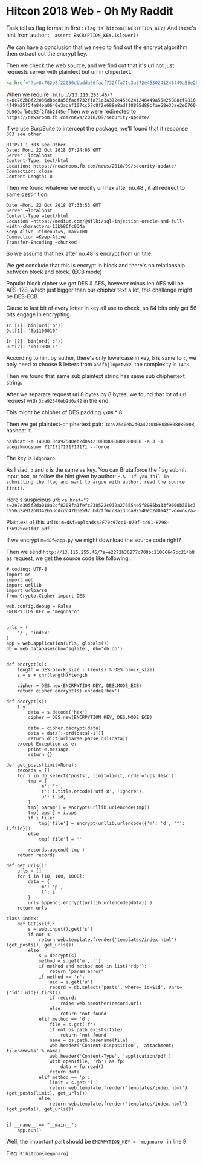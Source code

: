 # Hitcon 2018 Web - Oh My Raddit
Task tell us flag format in first : `Flag is hitcon{ENCRYPTION_KEY}`
And there's hint from author :　`assert ENCRYPTION_KEY.islower()`

We can have a conclusion that we need to find out the encrypt algorithm then extract out the encrypt key.

Then we check the web source, and we find out that it's url not just requests server with plaintext but url in chipertext.

```html
<a href="?s=8c762b8f22036dbbdda56facf732ffa71c3a372e4530241246449a55e25888cf98164f49a25f54a84ea0640e3adaf107cc67c8f2e688e8adf18895d89bfae58e33ae2e67609b509afb0e52f2f8b2145e">50 million Facebook accounts owned</a>
```

When we require ` http://13.115.255.46/?s=8c762b8f22036dbbdda56facf732ffa71c3a372e4530241246449a55e25888cf98164f49a25f54a84ea0640e3adaf107cc67c8f2e688e8adf18895d89bfae58e33ae2e67609b509afb0e52f2f8b2145e` 
Then we were redirected to `https://newsroom.fb.com/news/2018/09/security-update/`

If we use BurpSuite to intercept the package, we'll found that it response `303 see other`

```
HTTP/1.1 303 See Other
Date: Mon, 22 Oct 2018 07:24:06 GMT
Server: localhost
Content-Type: text/html
Location: https://newsroom.fb.com/news/2018/09/security-update/
Connection: close
Content-Length: 0
```

Then we found whatever we modify url hex after no.48 , it all redirect to same destinition.

```
Date →Mon, 22 Oct 2018 07:33:53 GMT
Server →localhost
Content-Type →text/html
Location →https://medium.com/@Wflki/sql-injection-oracle-and-full-width-characters-13bb86fc034a
Keep-Alive →timeout=5, max=100
Connection →Keep-Alive
Transfer-Encoding →chunked
```

So we assume that hex after no.48 is encrypt from url title.

We get conclude that this is encrypt in block and there's no relationship between block and block. (ECB mode)

Popular block cipher we get DES & AES, however minus len AES will be AES-128, which just bigger than our chipher text a lot, this challenge might be DES-ECB.

Cause to last bit of every letter in key all use to check, so 64 bits only get 56 bits engage in encrypting.

```
In [1]: bin(ord('b'))
Out[1]: '0b1100010'
 
In [2]: bin(ord('c'))
Out[2]: '0b1100011'
```

According to hint by author, there's only lowercase in key, `b` is same to `c`, we only need to choose 8 letters from `abdfhjlnprtvxz`, 
the complexity is `14^8`. 

Then we found that same sub plaintext string has same sub chiphertext string.

After we separate request url 8 bytes by 8 bytes, we found that lot of url request with `3ca92540eb2d0a42` in the end.

This might be chipher of DES padding `\x08` * 8.

Then we get plaintext-chiphertext pair: `3ca92540eb2d0a42:0808080808080808`, hashcat it.

`hashcat -m 14000 3ca92540eb2d0a42:0808080808080808 -a 3 -1 acegikmoqsuwy ?1?1?1?1?1?1?1?1 --force`

The key is `ldgonaro`.

As I siad, `b` and `c` is the same as key. You can Brutalforce the flag submit input box, or follow the hint given by author: `P.S. If you fail in submitting the flag and want to argue with author, read the source first!`.

Here's suspicious url: `<a href="?s=2e7e305f2da018a2cf8208fa1fefc238522c932a276554e5f8085ba33f9600b301c3c95652a912b0342653ddcdc4703e5975bd2ff6cc8a133ca92540eb2d0a42">down</a>`

Plaintext of this url is: `m=d&f=uploads%2F70c97cc1-079f-4d01-8798-f36925ec1fd7.pdf`.

If we encrypt `m=d&f=app.py` we might download the source code right?

Then we send `http://13.115.255.46/?s=e2272b36277c708bc21066647bc214b8` as request, we get the source code like following:

```python=
# coding: UTF-8
import os
import web
import urllib
import urlparse
from Crypto.Cipher import DES

web.config.debug = False
ENCRPYTION_KEY = 'megnnaro'


urls = (
    '/', 'index'
)
app = web.application(urls, globals())
db = web.database(dbn='sqlite', db='db.db')


def encrypt(s):
    length = DES.block_size - (len(s) % DES.block_size)
    s = s + chr(length)*length

    cipher = DES.new(ENCRPYTION_KEY, DES.MODE_ECB)
    return cipher.encrypt(s).encode('hex')

def decrypt(s):
    try:
        data = s.decode('hex')
        cipher = DES.new(ENCRPYTION_KEY, DES.MODE_ECB)

        data = cipher.decrypt(data)
        data = data[:-ord(data[-1])]
        return dict(urlparse.parse_qsl(data))
    except Exception as e:
        print e.message
        return {}

def get_posts(limit=None):
    records = []
    for i in db.select('posts', limit=limit, order='ups desc'):
        tmp = {
            'm': 'r', 
            't': i.title.encode('utf-8', 'ignore'), 
            'u': i.id, 
        } 
        tmp['param'] = encrypt(urllib.urlencode(tmp))
        tmp['ups'] = i.ups
        if i.file:
            tmp['file'] = encrypt(urllib.urlencode({'m': 'd', 'f': i.file}))
        else:
            tmp['file'] = ''

        records.append( tmp )
    return records

def get_urls():
    urls = []
    for i in [10, 100, 1000]:
        data = {
            'm': 'p', 
            'l': i
        }
        urls.append( encrypt(urllib.urlencode(data)) )
    return urls

class index:
    def GET(self):
        s = web.input().get('s')
        if not s:
            return web.template.frender('templates/index.html')(get_posts(), get_urls())
        else:
            s = decrypt(s)
            method = s.get('m', '')
            if method and method not in list('rdp'):
                return 'param error'
            if method == 'r':
                uid = s.get('u')
                record = db.select('posts', where='id=$id', vars={'id': uid}).first()
                if record:
                    raise web.seeother(record.url)
                else:
                    return 'not found'
            elif method == 'd':
                file = s.get('f')
                if not os.path.exists(file):
                    return 'not found'
                name = os.path.basename(file)
                web.header('Content-Disposition', 'attachment; filename=%s' % name)
                web.header('Content-Type', 'application/pdf')
                with open(file, 'rb') as fp:
                    data = fp.read()
                return data
            elif method == 'p':
                limit = s.get('l')
                return web.template.frender('templates/index.html')(get_posts(limit), get_urls())
            else:
                return web.template.frender('templates/index.html')(get_posts(), get_urls())


if __name__ == "__main__":
    app.run()
```

Well, the important part should be `ENCRPYTION_KEY = 'megnnaro'` in line 9.

Flag is: `hitcon{megnnaro}`